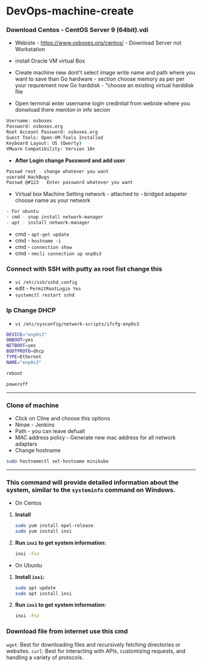 # DevOps-machine-create

### Download Centos - CentOS Server 9 (64bit).vdi
 - Webiste - https://www.osboxes.org/centos/ - Download Server not Workstation
 - install Oracle VM virtual Box
 - Create machine new dont't select image write name and path where you want to save than
   Go hardware - section choose memory as per per your requrement now Go harddisk - "choose an existing virtual harddisk file

- Open terminal enter username login credintial from webiste where you donwload there meniton in info secion
```sh
Username: osboxes
Password: osboxes.org
Root Account Password: osboxes.org
Guest Tools: Open-VM-Tools Installed
Keyboard Layout: US (Qwerty)
VMware Compatibility: Version 10+
```

- **After Login change Password and add user**
```sh
Passwd root - change whatever you want
useradd HackBugs
Passwd @#123 - Enter password whatever you want
```

- Virtual box Machine Setting network - attached to - bridged adapeter choose name as your network
```sh
- For ubuntu
- cmd - snap install network-manager
- apt - install network-manager 
```  
- cmd - ```apt-get update```
- cmd - ```hostname -i```
- cmd - ```connection show ```
- cmd - ```nmcli connection up enp0s3 ```

### Connect with SSH with putty as root fist change this
- ```vi /etc/ssh/sshd_config```
- edit - ```PermitRootLogin Yes```
- ```systemctl restart sshd```

### Ip Change DHCP
- ```vi /etc/sysconfig/network-scripts/ifcfg-enp0s3```
```sh
DEVICE="enp0s3"
ONBOOT=yes
NETBOOT=yes
BOOTPROTO=dhcp
TYPE=Ethernet
NAME="enp0s3"
```
```sh
reboot
```
```sh
poweroff
```
__________________________________________________________________________

### Clone of machine
 - Click on Cline and choose this options
 - Nmae - Jenkins
 - Path - you can leave defualt
 - MAC address policy - Generate new mac address for all network adaptars
 - Change hostname
```sh
sudo hostnamectl set-hostname minikube
```
__________________________________________________________________________

### This command will provide detailed information about the system, similar to the `systeminfo` command on Windows.

- On Centos
1. **Install**
   ```bash
   sudo yum install epel-release
   sudo yum install inxi
   ```

2. **Run `inxi` to get system information:**
   ```bash
   inxi -Fxz
   ```
  
- On Ubuntu
1. **Install `inxi`:**
   ```bash
   sudo apt update
   sudo apt install inxi
   ```

2. **Run `inxi` to get system information:**
   ```bash
   inxi -Fxz
   ```

 ### Download file from internet use this cmd
 `wget`: Best for downloading files and recursively fetching directories or websites.
 `curl`: Best for interacting with APIs, customizing requests, and handling a variety of protocols.
